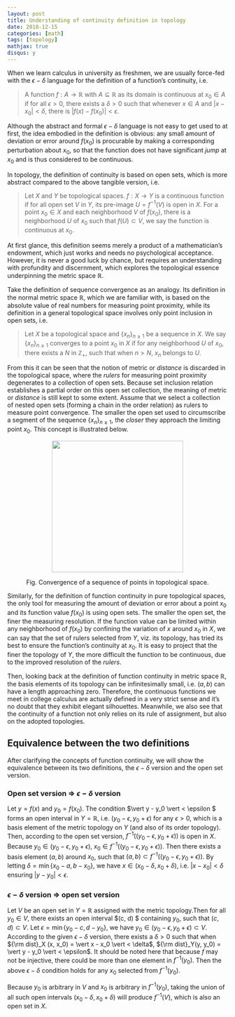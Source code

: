 ```yaml
---
layout: post
title: Understanding of continuity definition in topology
date: 2018-12-15
categories: [math]
tags: [topology]
mathjax: true
disqus: y
---
```


When we learn calculus in university as freshmen, we are usually force-fed with the $\epsilon-\delta$ language for the definition of a function’s continuity, i.e.

> A function $f: A \rightarrow \mathbb{R}$ with $A \subseteq \mathbb{R}$ as its domain is continuous at $x_0 \in A$ if for all $\epsilon > 0$, there exists a $\delta > 0$ such that whenever $x \in A$ and $\left\vert x - x_0 \right\vert < \delta$, there is $\vert f(x) - f(x_0) \vert < \epsilon$.

Although the abstract and formal $\epsilon-\delta$ language is not easy to get used to at first, the idea embodied in the definition is obvious: any small amount of deviation or error around $f(x_0)$ is procurable by making a corresponding perturbation about $x_0$, so that the function does not have significant *jump* at $x_0$ and is thus considered to be continuous.

In topology, the definition of continuity is based on open sets, which is more abstract compared to the above tangible version, i.e.

> Let $X$ and $Y$ be topological spaces. $f: X \rightarrow Y$ is a continuous function if for all open set $V$ in $Y$, its pre-image $U = f^{-1}(V)$ is open in $X$. For a point $x_0 \in X$ and each neighborhood $V$ of $f(x_0)$, there is a neighborhood $U$ of $x_0$ such that $f(U) \subset V$, we say the function is continuous at $x_0$.

At first glance, this definition seems merely a product of a mathematician’s endowment, which just works and needs no psychological acceptance. However, it is never a good luck by chance, but requires an understanding with profundity and discernment, which explores the topological essence underpinning the metric space $\mathbb{R}$.

Take the definition of sequence convergence as an analogy. Its definition in the normal metric space $\mathbb{R}$, which we are familiar with, is based on the absolute value of real numbers for measuring point proximity, while its definition in a general topological space involves only point inclusion in open sets, i.e.

> Let $X$ be a topological space  and $\{x_n\}_{n \geq 1}$ be a sequence in $X$. We say $\{x_n\}_{n \geq 1}$ converges to a point $x_0$ in $X$ if for any neighborhood $U$ of $x_0$, there exists a $N$ in $\mathbb{Z}_+$, such that when $n > N$, $x_n$ belongs to $U$.

From this it can be seen that the notion of metric or *distance* is discarded in the topological space, where the *rulers* for measuring point proximity degenerates to a collection of open sets. Because set inclusion relation establishes a partial order on this open set collection, the meaning of metric or *distance* is still kept to some extent. Assume that we select a collection of nested open sets (forming a chain in the order relation) as rulers to measure point convergence. The smaller the open set used to circumscribe a segment of the sequence $\{x_n\}_{n \geq 1}$, the *closer* they approach the limiting point $x_0$. This concept is illustrated below.

<p align="center">
<img src="media/D8E923A5-C4EC-46A8-885B-9B4EEA8D3104.png" width="300px" /></p>
<p align="center">Fig. Convergence of a sequence of points in topological space.</p>

Similarly, for the definition of function continuity in pure topological spaces, the only tool for measuring the amount of deviation or error about a point $x_0$ and its function value $f(x_0)$ is using open sets. The smaller the open set, the finer the measuring resolution. If the function value can be limited within any neighborhood of $f(x_0)$ by confining the variation of $x$ around $x_0$ in $X$, we can say that the set of rulers selected from $Y$, viz. its topology, has tried its best to ensure the function’s continuity at $x_0$. It is easy to project that the finer the topology of $Y$, the more difficult the function to be continuous, due to the improved resolution of the *rulers*.

Then, looking back at the definition of function continuity in metric space $\mathbb{R}$, the basis elements of its topology can be infinitesimally small, i.e. $(a, b)$ can have a length approaching zero. Therefore, the continuous functions we meet in college calculus are actually defined in a very strict sense and it’s no doubt that they exhibit elegant silhouettes. Meanwhile, we also see that the continuity of a function not only relies on its rule of assignment, but also on the adopted topologies.

## Equivalence between the two definitions

After clarifying the concepts of function continuity, we will show the equivalence between its two definitions, the $\epsilon-\delta$ version and the open set version.

### Open set version $\Longrightarrow$ $\epsilon-\delta$ version

Let $y = f(x)$ and $y_0 = f(x_0)$. The condition $\vert y - y_0 \vert < \epsilon $ forms an open interval in $Y = \mathbb{R}$, i.e. $(y_0 - \epsilon, y_0 + \epsilon)$ for any $\epsilon > 0$, which is a basis element of the metric topology on $Y$ (and also of its order topology). Then, according to the open set version, $f^{-1} ((y_0 - \epsilon, y_0 + \epsilon))$ is open in $X$. Because $y_0 \in (y_0 - \epsilon, y_0 + \epsilon)$, $x_0 \in f^{-1}((y_0 - \epsilon, y_0 + \epsilon))$. Then there exists a basis element $(a, b)$ around $x_0$, such that $(a, b) \subset f^{-1}((y_0 - \epsilon, y_0 + \epsilon))$. By letting $\delta = \min\{x_0 - a, b - x_0\}$, we have $x \in (x_0 - \delta, x_0 + \delta)$, i.e. $\vert x - x_0 \vert < \delta$ ensuring $\vert y - y_0 \vert < \epsilon$.

### $\epsilon-\delta$ version $\Longrightarrow$ open set version

Let $V$ be an open set in $Y = \mathbb{R}$ assigned with the metric topology.Then for all $y_0 \in V$, there exists an open interval $(c, d) $ containing $y_0$, such that $(c, d) \subset V$. Let $\epsilon = \min\{y_0 - c, d - y_0\}$, we have $y_0 \in (y_0 - \epsilon, y_0 + \epsilon) \subset V$. According to the given $\epsilon-\delta$ version, there exists a $\delta > 0$ such that when ${\rm dist}_X (x, x_0) = \vert x - x_0 \vert < \delta$, ${\rm dist}_Y(y, y_0) = \vert y - y_0 \vert < \epsilon$. It should be noted here that because $f$ may not be injective, there could be more than one element in $f^{-1}(y_0)$. Then the above $\epsilon-\delta$ condition holds for any $x_0$ selected from $f^{-1}(y_0)$.

Because $y_0$ is arbitrary in $V$ and $x_0$ is arbitrary in $f^{-1}(y_0)$, taking the union of all such open intervals $(x_0 - \delta, x_0 + \delta)$ will produce $f^{-1}(V)$, which is also an open set in $X$.
